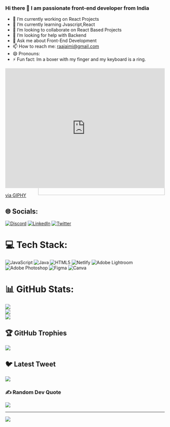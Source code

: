 ### Hi there 👋 I am passionate front-end developer from India

- 🔭 I’m currently working on React Projects
- 🌱 I’m currently learning Jvascript,React
- 👯 I’m looking to collaborate on React Based Projects
- 🤔 I’m looking for help with Backend
- 💬 Ask me about Front-End Development
- 📫 How to reach me: raajaimi@gmail.com
- 😄 Pronouns: 
- ⚡ Fun fact: Im a boxer with my finger and my keyboard is a ring.
<img align="right" alt="coding" width="400" src=""> 
<div style=" image-align:right; width:100%;height:0;padding-bottom:75%;position:relative;"><iframe src="https://giphy.com/embed/qgQUggAC3Pfv687qPC" width="100%" height="100%" style="position:absolute" frameBorder="0" class="giphy-embed" allowFullScreen></iframe></div><p><a href="https://giphy.com/gifs/dommespace-domme-space-programador-qgQUggAC3Pfv687qPC">via GIPHY</a></p>



## 🌐 Socials:
[![Discord](https://img.shields.io/badge/Discord-%237289DA.svg?logo=discord&logoColor=white)](https://discord.gg/FirdausJaimi#8006) [![LinkedIn](https://img.shields.io/badge/LinkedIn-%230077B5.svg?logo=linkedin&logoColor=white)](https://linkedin.com/in/firdaus-akhtar) [![Twitter](https://img.shields.io/badge/Twitter-%231DA1F2.svg?logo=Twitter&logoColor=white)](https://twitter.com/FirdausJaimi) 

# 💻 Tech Stack:
![JavaScript](https://img.shields.io/badge/javascript-%23323330.svg?style=for-the-badge&logo=javascript&logoColor=%23F7DF1E) ![Java](https://img.shields.io/badge/java-%23ED8B00.svg?style=for-the-badge&logo=java&logoColor=white) ![HTML5](https://img.shields.io/badge/html5-%23E34F26.svg?style=for-the-badge&logo=html5&logoColor=white) ![Netlify](https://img.shields.io/badge/netlify-%23000000.svg?style=for-the-badge&logo=netlify&logoColor=#00C7B7) ![Adobe Lightroom](https://img.shields.io/badge/Adobe%20Lightroom-31A8FF.svg?style=for-the-badge&logo=Adobe%20Lightroom&logoColor=white) ![Adobe Photoshop](https://img.shields.io/badge/adobephotoshop-%2331A8FF.svg?style=for-the-badge&logo=adobephotoshop&logoColor=white) 	![Figma](https://img.shields.io/badge/figma-%23F24E1E.svg?style=for-the-badge&logo=figma&logoColor=white) ![Canva](https://img.shields.io/badge/Canva-%2300C4CC.svg?style=for-the-badge&logo=Canva&logoColor=white)
# 📊 GitHub Stats:
![](https://github-readme-stats.vercel.app/api?username=FirdausJaimi&theme=highcontrast&hide_border=false&include_all_commits=true&count_private=true)<br/>
![](https://github-readme-streak-stats.herokuapp.com/?user=FirdausJaimi&theme=highcontrast&hide_border=false)<br/>
![](https://github-readme-stats.vercel.app/api/top-langs/?username=FirdausJaimi&theme=highcontrast&hide_border=false&include_all_commits=true&count_private=true&layout=compact)

## 🏆 GitHub Trophies
![](https://github-profile-trophy.vercel.app/?username=FirdausJaimi&theme=juicyfresh&no-frame=false&no-bg=false&margin-w=4)

## 🐦 Latest Tweet
[![](https://gtce.itsvg.in/api?username=FirdausJaimi)](https://github.com/VishwaGauravIn/github-twitter-card-embed)

### ✍️ Random Dev Quote
![](https://quotes-github-readme.vercel.app/api?type=horizontal&theme=radical)

---
[![](https://visitcount.itsvg.in/api?id=FirdausJaimi&icon=2&color=0)](https://visitcount.itsvg.in)

<!-- Proudly created with GPRM ( https://gprm.itsvg.in ) -->

